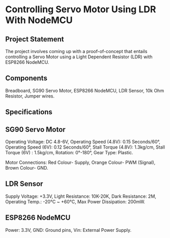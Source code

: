# Controlling Servo Motor Using LDR With NodeMCU

## Project Statement

The project involves coming up with a proof-of-concept that entails controlling a Servo Motor using a Light Dependent Resistor (LDR) with ESP8266 NodeMCU.

## Components

Breadboard, SG90 Servo Motor, ESP8266 NodeMCU, LDR Sensor, 10k Ohm Resistor, Jumper wires.

## Specifications

## SG90 Servo Motor

Operating Voltage: DC 4.8-6V,
Operating Speed (4.8V): 0.15 Seconds/60°,
Operating Speed (6V): 0.12 Seconds/60°,
Stall Torque (4.8V): 1.3kg/cm,
Stall Torque (6V) : 1.5kg/cm,
Rotation: 0°-180°,
Gear Type: Plastic.

Motor Connections:
Red Colour- Supply,
Orange Colour- PWM (Signal),
Brown Colour- GND.

## LDR Sensor

Supply Voltage: +3.3V,
Light Resistance: 10K-20K,
Dark Resistance: 2M,
Operating Temp.: -20°C ~ +60°C,
Max Power Dissipation: 200mW.

## ESP8266 NodeMCU

Power: 3.3V,
GND: Ground pins,
Vin: External Power Supply.
